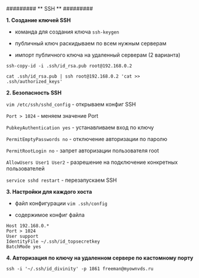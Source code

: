 #########
** SSH **
#########

**1. Создание ключей SSH**

- команда для создания ключа
`ssh-keygen`

- публичный ключ раскидываем по всем нужным серверам

- импорт публичного ключа на удаленный серверам (2 варианта)

`ssh-copy-id -i .ssh/id_rsa.pub root@192.168.0.2`

`cat .ssh/id_rsa.pub | ssh root@192.168.0.2 'cat >> .ssh/authorized_keys' `


**2. Безопасность SSH**

`vim /etc/ssh/sshd_config` - открываем конфиг SSH

`Port > 1024` - меняем значение Port

`PubkeyAuthentication yes` - устанавливаем вход по ключу

`PermitEmptyPasswords no` - отключение авторизации по паролю

`PermitRootLogin no` - запрет авторизации пользователя root

`AllowUsers User1 User2` - разрешение на подключение конкретных пользователей

`service sshd restart` - перезапускаем SSH


**3. Настройки для каждого хоста**

- файл конфигурации
`vim .ssh/config`

- содержимое конфиг файла
```
Host 192.168.0.*
Port > 1024
User support
IdentityFile ~/.ssh/id_topsecretkey
BatchMode yes
```

**4. Авторизация по ключу на удаленном сервере по кастомному порту**

`ssh -i '~/.ssh/id_divinity' -p 1861 freeman@myownvds.ru`




